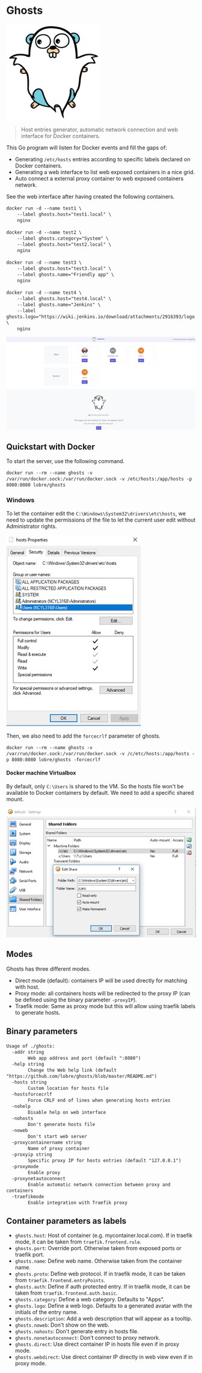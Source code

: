 # Ghosts

<img src="https://raw.githubusercontent.com/lobre/ghosts/master/static/logo.png" width="250">

> Host entries generator, automatic network connection and web interface for Docker containers.

This Go program will listen for Docker events and fill the gaps of:

 - Generating `/etc/hosts` entries according to specific labels declared on Docker containers.
 - Generating a web interface to list web exposed containers in a nice grid.
 - Auto connect a external proxy container to web exposed containers network.

See the web interface after having created the following containers.

    docker run -d --name test1 \
        --label ghosts.host="test1.local" \
        nginx

    docker run -d --name test2 \
        --label ghosts.category="System" \
        --label ghosts.host="test2.local" \
        nginx

    docker run -d --name test3 \
        --label ghosts.host="test3.local" \
        --label ghosts.name="Friendly app" \
        nginx

    docker run -d --name test4 \
        --label ghosts.host="test4.local" \
        --label ghosts.name="Jenkins" \
        --label ghosts.logo="https://wiki.jenkins.io/download/attachments/2916393/logo.png" \
        nginx

![screenshot](https://raw.githubusercontent.com/lobre/ghosts/master/img/screenshot.png)

## Quickstart with Docker

To start the server, use the following command.

    docker run --rm --name ghosts -v /var/run/docker.sock:/var/run/docker.sock -v /etc/hosts:/app/hosts -p 8080:8080 lobre/ghosts

### Windows

To let the container edit the `C:\Windows\System32\drivers\etc\hosts`, we need to update the permissions of the file to let the current user edit without Administrator rights.

![screenshot](https://raw.githubusercontent.com/lobre/ghosts/master/img/windows_permissions.png)

Then, we also need to add the `forcecrlf` parameter of ghosts.

    docker run --rm --name ghosts -v /var/run/docker.sock:/var/run/docker.sock -v /c/etc/hosts:/app/hosts -p 8080:8080 lobre/ghosts -forcecrlf

#### Docker machine Virtualbox

By default, only `C:\Users` is shared to the VM. So the hosts file won't be available to Docker containers by default. We need to add a specific shared mount.

![screenshot](https://raw.githubusercontent.com/lobre/ghosts/master/img/vbox_shared.png)

## Modes

Ghosts has three different modes.

 - Direct mode (default): containers IP will be used directly for matching with host.
 - Proxy mode: all containers hosts will be redirected to the proxy IP (can be defined using the binary parameter `-proxyIP`).
 - Traefik mode: Same as proxy mode but this will allow using traefik labels to generate hosts.

## Binary parameters

    Usage of ./ghosts:
      -addr string
            Web app address and port (default ":8080")
      -help string
            Change the Web help link (default "https://github.com/lobre/ghosts/blob/master/README.md")
      -hosts string
            Custom location for hosts file
      -hostsforcecrlf
            Force CRLF end of lines when generating hosts entries
      -nohelp
            Disable help on web interface
      -nohosts
            Don't generate hosts file
      -noweb
            Don't start web server
      -proxycontainername string
            Name of proxy container
      -proxyip string
            Specific proxy IP for hosts entries (default "127.0.0.1")
      -proxymode
            Enable proxy
      -proxynetautoconnect
            Enable automatic network connection between proxy and containers
      -traefikmode
            Enable integration with Traefik proxy

## Container parameters as labels

 - `ghosts.host`: Host of container (e.g. mycontainer.local.com). If in traefik mode, it can be taken from `traefik.frontend.rule`.
 - `ghosts.port`: Override port. Otherwise taken from exposed ports or traefik port.
 - `ghosts.name`: Define web name. Otherwise taken from the container name.
 - `ghosts.proto`: Define web protocol. If in traefik mode, it can be taken from `traefik.frontend.entryPoints`.
 - `ghosts.auth`: Define if auth protected entry. If in traefik mode, it can be taken from `traefik.frontend.auth.basic`.
 - `ghosts.category`: Define a web category. Defaults to "Apps".
 - `ghosts.logo`: Define a web logo. Defaults to a generated avatar with the initials of the entry name.
 - `ghosts.description`: Add a web description that will appear as a tooltip.
 - `ghosts.noweb`: Don't show on the web.
 - `ghosts.nohosts`: Don't generate entry in hosts file.
 - `ghosts.nonetautoconnect`: Don't connect to proxy network.
 - `ghosts.direct`: Use direct container IP in hosts file even if in proxy mode.
 - `ghosts.webdirect`: Use direct container IP directly in web view even if in proxy mode.
